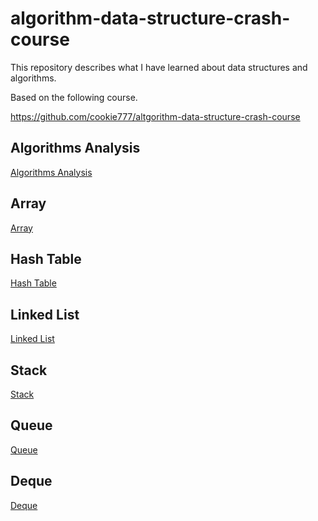# algorithm-data-structure-crash-course

This repository describes what I have learned about data structures and algorithms.

Based on the following course.

https://github.com/cookie777/altgorithm-data-structure-crash-course

## Algorithms Analysis

[Algorithms Analysis](/algorithm-analysis.md)

## Array

[Array](/array.md)

## Hash Table

[Hash Table](/hash-table.md)

## Linked List

[Linked List](/linked-list.md)

## Stack

[Stack](/stack.md)

## Queue

[Queue](/queue.md)

## Deque

[Deque](/deque.md)

